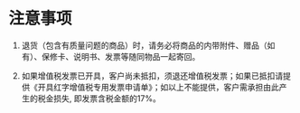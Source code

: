 # 注意事项

1. 退货（包含有质量问题的商品）时，请务必将商品的内带附件、赠品（如有）、保修卡、说明书、发票等随同物品一起寄回。

2. 如果增值税发票已开具，客户尚未抵扣，须退还增值税发票；如果已抵扣请提供《开具红字增值税专用发票申请单》；如以上不能提供，客户需承担由此产生的税金损失, 即发票含税金额的17%。